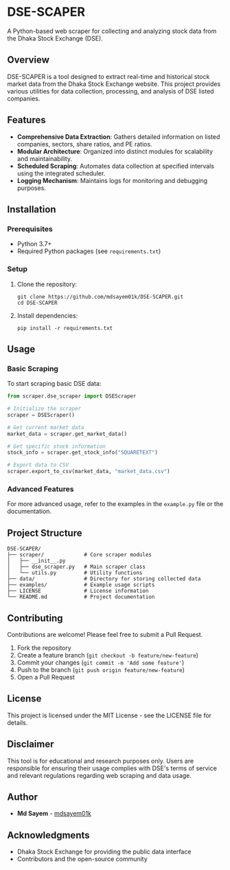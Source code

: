 # DSE-SCAPER

A Python-based web scraper for collecting and analyzing stock data from the Dhaka Stock Exchange (DSE).

## Overview

DSE-SCAPER is a tool designed to extract real-time and historical stock market data from the Dhaka Stock Exchange website. This project provides various utilities for data collection, processing, and analysis of DSE listed companies.

## Features

- **Comprehensive Data Extraction**: Gathers detailed information on listed companies, sectors, share ratios, and PE ratios.
- **Modular Architecture**: Organized into distinct modules for scalability and maintainability.
- **Scheduled Scraping**: Automates data collection at specified intervals using the integrated scheduler.
- **Logging Mechanism**: Maintains logs for monitoring and debugging purposes.

## Installation

### Prerequisites

- Python 3.7+
- Required Python packages (see `requirements.txt`)

### Setup

1. Clone the repository:
   ```
   git clone https://github.com/mdsayem01k/DSE-SCAPER.git
   cd DSE-SCAPER
   ```

2. Install dependencies:
   ```
   pip install -r requirements.txt
   ```

## Usage

### Basic Scraping

To start scraping basic DSE data:

```python
from scraper.dse_scraper import DSEScraper

# Initialize the scraper
scraper = DSEScraper()

# Get current market data
market_data = scraper.get_market_data()

# Get specific stock information
stock_info = scraper.get_stock_info("SQUARETEXT")

# Export data to CSV
scraper.export_to_csv(market_data, "market_data.csv")
```

### Advanced Features

For more advanced usage, refer to the examples in the `example.py` file or the documentation.

## Project Structure

```
DSE-SCAPER/
├── scraper/             # Core scraper modules
│   ├── __init__.py
│   ├── dse_scraper.py   # Main scraper class
│   └── utils.py         # Utility functions
├── data/                # Directory for storing collected data
├── examples/            # Example usage scripts
├── LICENSE              # License information
└── README.md            # Project documentation
```

## Contributing

Contributions are welcome! Please feel free to submit a Pull Request.

1. Fork the repository
2. Create a feature branch (`git checkout -b feature/new-feature`)
3. Commit your changes (`git commit -m 'Add some feature'`)
4. Push to the branch (`git push origin feature/new-feature`)
5. Open a Pull Request

## License

This project is licensed under the MIT License - see the LICENSE file for details.

## Disclaimer

This tool is for educational and research purposes only. Users are responsible for ensuring their usage complies with DSE's terms of service and relevant regulations regarding web scraping and data usage.

## Author

- **Md Sayem** - [mdsayem01k](https://github.com/mdsayem01k)

## Acknowledgments

- Dhaka Stock Exchange for providing the public data interface
- Contributors and the open-source community
